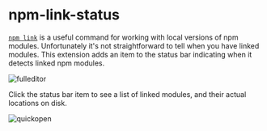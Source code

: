 # npm-link-status

[`npm link`](https://docs.npmjs.com/cli/link) is a useful command for working with local versions of npm modules. Unfortunately it's not straightforward to tell when you have linked modules. This extension adds an item to the status bar indicating when it detects linked npm modules.

![fulleditor](https://github.com/roblourens/npm-link-status/raw/master/./images/fulleditor.png)

Click the status bar item to see a list of linked modules, and their actual locations on disk.

![quickopen](https://github.com/roblourens/npm-link-status/raw/master/./images/quickopen.png)